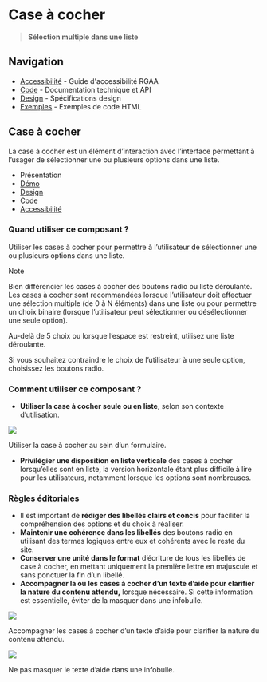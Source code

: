 # Case à cocher

> **Sélection multiple dans une liste**

## Navigation

- [Accessibilité](./accessibilite.md) - Guide d'accessibilité RGAA
- [Code](./code.md) - Documentation technique et API
- [Design](./design.md) - Spécifications design
- [Exemples](./examples/) - Exemples de code HTML

## Case à cocher

La case à cocher est un élément d’interaction avec l’interface permettant à l’usager de sélectionner une ou plusieurs options dans une liste.


- Présentation
- [Démo](./demo/index.md)
- [Design](./design/index.md)
- [Code](./code/index.md)
- [Accessibilité](./accessibility/index.md)



### Quand utiliser ce composant ?

Utiliser les cases à cocher pour permettre à l’utilisateur de sélectionner une ou plusieurs options dans une liste.

> [!NOTE]
> Bien différencier les cases à cocher des boutons radio ou liste déroulante. Les cases à cocher sont recommandées lorsque l’utilisateur doit effectuer une sélection multiple (de 0 à N éléments) dans une liste ou pour permettre un choix binaire (lorsque l’utilisateur peut sélectionner ou désélectionner une seule option).

Au-delà de 5 choix ou lorsque l’espace est restreint, utilisez une liste déroulante.

Si vous souhaitez contraindre le choix de l’utilisateur à une seule option, choisissez les boutons radio.

### Comment utiliser ce composant ?

- **Utiliser la case à cocher seule ou en liste**, selon son contexte d’utilisation.


![](./assets/_asset/use/do-1.png)

Utiliser la case à cocher au sein d’un formulaire.


- **Privilégier une disposition en liste verticale** des cases à cocher lorsqu’elles sont en liste, la version horizontale étant plus difficile à lire pour les utilisateurs, notamment lorsque les options sont nombreuses.

### Règles éditoriales

- Il est important de **rédiger des libellés clairs et concis** pour faciliter la compréhension des options et du choix à réaliser.
- **Maintenir une cohérence dans les libellés** des boutons radio en utilisant des termes logiques entre eux et cohérents avec le reste du site.
- **Conserver une unité dans le format** d’écriture de tous les libellés de case à cocher, en mettant uniquement la première lettre en majuscule et sans ponctuer la fin d’un libellé.
- **Accompagner la ou les cases à cocher d’un texte d’aide pour clarifier la nature du contenu attendu,** lorsque nécessaire. Si cette information est essentielle, éviter de la masquer dans une infobulle.



![](./assets/_asset/edit/do-1.png)

Accompagner les cases à cocher d’un texte d’aide pour clarifier la nature du contenu attendu.



![](./assets/_asset/edit/dont-1.png)

Ne pas masquer le texte d’aide dans une infobulle.


